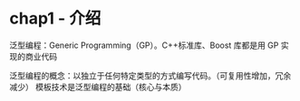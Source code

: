 # chap1 - 介绍

泛型编程：Generic Programming（GP）。C++标准库、Boost 库都是用 GP 实现的商业代码

泛型编程的概念：以独立于任何特定类型的方式编写代码。（可复用性增加，冗余减少）
模板技术是泛型编程的基础（核心与本质）
